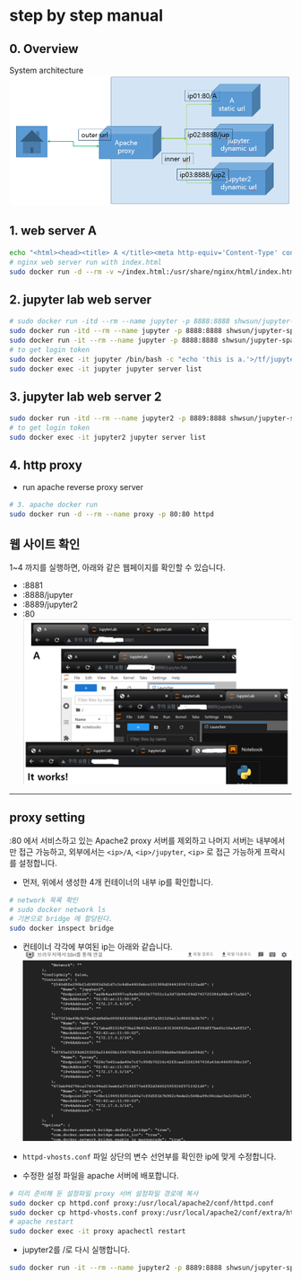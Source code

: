 # step by step manual  
## 0. Overview  
System architecture  
![System architecture](../docs/images/rproxy-outline.png)   

## 1. web server A  
```bash
echo "<html><head><title> A </title><meta http-equiv='Content-Type' content='text/html; charset=utf-8' /></head><body><h1> A </h1></body></html>" > ~/index.html 
# nginx web server run with index.html  
sudo docker run -d --rm -v ~/index.html:/usr/share/nginx/html/index.html -p 8881:80 --name web-a nginx  
```

## 2. jupyter lab web server  
```bash
# sudo docker run -itd --rm --name jupyter -p 8888:8888 shwsun/jupyter-spark jupyter lab --allow-root --ip='*' --NotebookApp.allow_origin='*' --NotebookApp.notebook_dir='/tf' --workspace='/tf' --NotebookApp.token='' --NotebookApp.password='' --NotebookApp.base_url='/jupyter'
sudo docker run -itd --rm --name jupyter -p 8888:8888 shwsun/jupyter-spark jupyter lab --allow-root --ip='*' --NotebookApp.allow_origin='*' --NotebookApp.notebook_dir='/tf' --workspace='/tf' --NotebookApp.base_url='/jupyter'   
sudo docker run -it --rm --name jupyter -p 8888:8888 shwsun/jupyter-spark jupyter lab --allow-root --ip='*' --NotebookApp.allow_origin='*' --NotebookApp.notebook_dir='/tf' --workspace='/tf' --NotebookApp.base_url='/jupyter'  
# to get login token  
sudo docker exec -it jupyter /bin/bash -c "echo 'this is a.'>/tf/jupyter.txt"
sudo docker exec -it jupyter jupyter server list  
```
## 3. jupyter lab web server 2    
```bash
sudo docker run -itd --rm --name jupyter2 -p 8889:8888 shwsun/jupyter-spark jupyter lab --allow-root --ip='*' --NotebookApp.allow_origin='*' --NotebookApp.notebook_dir='/tf' --workspace='/tf' 
# to get login token  
sudo docker exec -it jupyter2 jupyter server list  
```
## 4. http proxy  
- run apache reverse proxy server  
```bash
# 3. apache docker run
sudo docker run -d --rm --name proxy -p 80:80 httpd
```

## 웹 사이트 확인  
1~4 까지를 실행하면, 아래와 같은 웹페이지를 확인할 수 있습니다.  
- <ip>:8881 
- <ip>:8888/jupyter  
- <ip>:8889/jupyter2  
- <ip>:80  
![Web pages](../docs/images/webpages.png)  

---  
## proxy setting  
<ip>:80 에서 서비스하고 있는 Apache2 proxy 서버를 제외하고 나머지 서버는 내부에서만 접근 가능하고, 
외부에서는 `<ip>/A`, `<ip>/jupyter`, `<ip>` 로 접근 가능하게 프락시를 설정합니다.  

- 먼저, 위에서 생성한 4개 컨테이너의 내부 ip를 확인합니다. 
```bash
# network 목록 확인  
# sudo docker network ls 
# 기본으로 bridge 에 할당된다.  
sudo docker inspect bridge  
```
- 컨테이너 각각에 부여된 ip는 아래와 같습니다. 
![Container IPs](../docs/images/docker-network-ip.png)   


- `httpd-vhosts.conf` 파일 상단의 변수 선언부를 확인한 ip에 맞게 수정합니다.  
- 수정한 설정 파일을 apache 서버에 배포합니다.  
```bash
# 미리 준비해 둔 설정파일 proxy 서버 설정파일 경로에 복사  
sudo docker cp httpd.conf proxy:/usr/local/apache2/conf/httpd.conf
sudo docker cp httpd-vhosts.conf proxy:/usr/local/apache2/conf/extra/httpd-vhosts.conf  
# apache restart 
sudo docker exec -it proxy apachectl restart

```

- jupyter2를 /로 다시 실행합니다.  
```bash
sudo docker run -it --rm --name jupyter2 -p 8889:8888 shwsun/jupyter-spark jupyter lab --allow-root --ip='*' --NotebookApp.allow_origin='*' --NotebookApp.notebook_dir='/tf' --workspace='/tf'
```

